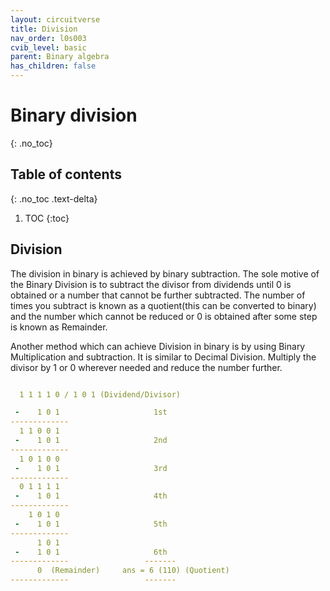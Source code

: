 ```yaml
---
layout: circuitverse
title: Division
nav_order: l0s003
cvib_level: basic
parent: Binary algebra
has_children: false
---
```



# Binary division
{: .no_toc}


## Table of contents
{: .no_toc .text-delta}

1. TOC
{:toc}


## Division

The division in binary is achieved by binary subtraction. The sole motive of the Binary Division is to subtract the divisor from dividends until 0 is obtained or a number that cannot be further subtracted. The number of times you subtract is known as a quotient(this can be converted to binary) and the number which cannot be reduced or 0 is obtained after some step is known as Remainder.

Another method which can achieve Division in binary is by using Binary Multiplication and subtraction. It is similar to Decimal Division. Multiply the divisor by 1 or 0 wherever needed and reduce the number further.

```yaml

  1 1 1 1 0 / 1 0 1 (Dividend/Divisor)

 -    1 0 1                     1st
-------------
  1 1 0 0 1
 -    1 0 1                     2nd
-------------
  1 0 1 0 0
 -    1 0 1                     3rd
-------------
  0 1 1 1 1
 -    1 0 1                     4th
-------------
    1 0 1 0
 -    1 0 1                     5th
-------------
      1 0 1
 -    1 0 1                     6th
-------------                 -------
	  0  (Remainder)     ans = 6 (110) (Quotient)
-------------                 -------
```
